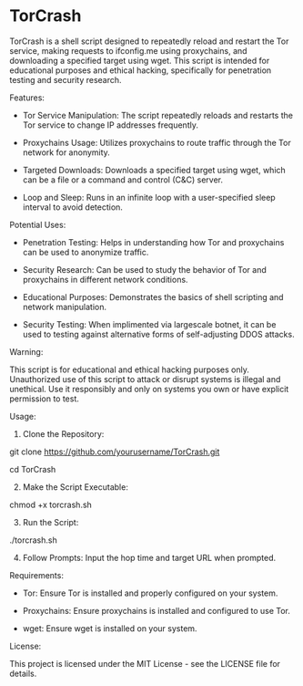 # TorCrash
TorCrash is a shell script designed to repeatedly reload and restart the Tor service, making requests to ifconfig.me using proxychains, and downloading a specified target using wget. This script is intended for educational purposes and ethical hacking, specifically for penetration testing and security research.

Features:

- Tor Service Manipulation: The script repeatedly reloads and restarts the Tor service to change IP addresses frequently.

- Proxychains Usage: Utilizes proxychains to route traffic through the Tor network for anonymity.

- Targeted Downloads: Downloads a specified target using wget, which can be a file or a command and control (C&C) server.

- Loop and Sleep: Runs in an infinite loop with a user-specified sleep interval to avoid detection.

Potential Uses:

- Penetration Testing: Helps in understanding how Tor and proxychains can be used to anonymize traffic.

- Security Research: Can be used to study the behavior of Tor and proxychains in different network conditions.

- Educational Purposes: Demonstrates the basics of shell scripting and network manipulation.

- Security Testing: When implimented via largescale botnet, it can be used to testing against alternative forms of self-adjusting DDOS attacks.

Warning:

This script is for educational and ethical hacking purposes only. Unauthorized use of this script to attack or disrupt systems is illegal and unethical. Use it responsibly and only on systems you own or have explicit permission to test.

Usage:

1. Clone the Repository:

git clone https://github.com/yourusername/TorCrash.git

cd TorCrash

2. Make the Script Executable:

chmod +x torcrash.sh

3. Run the Script:

./torcrash.sh

4. Follow Prompts: Input the hop time and target URL when prompted.

Requirements: 

- Tor: Ensure Tor is installed and properly configured on your system.

- Proxychains: Ensure proxychains is installed and configured to use Tor.

- wget: Ensure wget is installed on your system.


License:

This project is licensed under the MIT License - see the LICENSE file for details.
